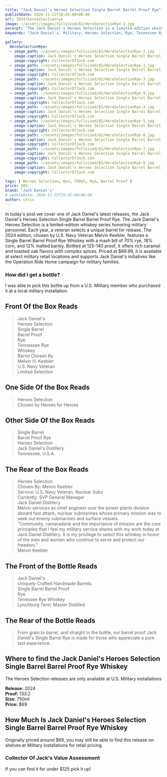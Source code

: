 ```yaml
---
title: "Jack Daniel's Heroes Selection Single Barrel Barrel Proof Rye"
publishDate: 2024-11-22T10:45:00+00:00
url: 2024/heroselectionrye
image: ~/assets/images/fullsized/82/HeroSelectionRye-2.jpg
excerpt: "The Jack Daniel's Heroes Selection is a limited-edition whiskey series honoring military personnel. Each year, a veteran selects a unique barrel for release."
keywords: "Jack Daniel's, Military, Heroes Selection, Rye, Tennessee Rye Whiskey"

gallery:
  HeroSelectionRye:
  - image_path: ~/assets/images/fullsized/82/HeroSelectionRye-2.jpg
    image-caption: Jack Daniel's Heroes Selection Single Barrel Barrel Proof Rye Whiskey Front of Box
    image-copyright: CollectorOfJack.com
  - image_path: ~/assets/images/fullsized/82/HeroSelectionRye-1.jpg
    image-caption: Jack Daniel's Heroes Selection Single Barrel Barrel Proof Rye Whiskey Side of Box
    image-copyright: CollectorOfJack.com
  - image_path: ~/assets/images/fullsized/82/HeroSelectionRye-3.jpg
    image-caption: Jack Daniel's Heroes Selection Single Barrel Barrel Proof Rye Whiskey Side of Box
    image-copyright: CollectorOfJack.com
  - image_path: ~/assets/images/fullsized/82/HeroSelectionRye-9.jpg
    image-caption: Jack Daniel's Heroes Selection Single Barrel Barrel Proof Rye Whiskey Rear of Box
    image-copyright: CollectorOfJack.com
  - image_path: ~/assets/images/fullsized/82/HeroSelectionRye-4.jpg
    image-caption: Jack Daniel's Heroes Selection Single Barrel Barrel Proof Rye Whiskey Front of Bottle
    image-copyright: CollectorOfJack.com
  - image_path: ~/assets/images/fullsized/82/HeroSelectionRye-5.jpg
    image-caption: Jack Daniel's Heroes Selection Single Barrel Barrel Proof Rye Whiskey Front of Bottle second dog tag
    image-copyright: CollectorOfJack.com
  - image_path: ~/assets/images/fullsized/82/HeroSelectionRye-6.jpg
    image-caption: Jack Daniel's Heroes Selection Single Barrel Barrel Proof Rye Whiskey Rear of Bottle
    image-copyright: CollectorOfJack.com
  - image_path: ~/assets/images/fullsized/82/HeroSelectionRye-7.jpg
    image-caption: Jack Daniel's Heroes Selection Single Barrel Barrel Proof Rye Whiskey Rear of Bottle v2
    image-copyright: CollectorOfJack.com
  - image_path: ~/assets/images/fullsized/82/HeroSelectionRye-8.jpg
    image-caption: Jack Daniel's Heroes Selection Single Barrel Barrel Proof Rye Whiskey Bottle Neck
    image-copyright: CollectorOfJack.com

tags: [ Heroes Selection, Box, 750ml, Rye, Barrel Proof ]
price: $89
brand: "Jack Daniel's"
# updateDate: 2024-11-22T10:45:00+00:00
author: chris
---
```

In today's post we cover one of Jack Daniel's latest releases, the Jack Daniel's Heroes Selection Single Barrel Barrel Proof Rye. The Jack Daniel's Heroes Selection is a limited-edition whiskey series honoring military personnel. Each year, a veteran selects a unique barrel for release. The 2024 edition, chosen by U.S. Navy Veteran Melvin Keebler, features a Single Barrel Barrel Proof Rye Whiskey with a mash bill of 70% rye, 18% corn, and 12% malted barley. Bottled at 125-140 proof, it offers rich caramel and toasted oak flavors with complex spices. Priced at $69.99, it is available at select military retail locations and supports Jack Daniel's initiatives like the Operation Ride Home campaign for military families.

### How did I get a bottle?
I was able to pick this bottle up from a U.S. Military member who purchased it at a local military installation.

## Front  Of the Box Reads
> Jack Daniel's  
> Heroes Selection  
> Single Barrel  
> Barrel Proof  
> Rye  
> Tennessee Rye  
> Whiskey  
> Barrel Chosen By  
> Melvin H. Keebler  
> U.S. Navy Veteran  
> Limited Selection  


## One Side Of the Box Reads
> Heroes Selection   
> Chosen by Heroes for Heroes

## Other Side Of the Box Reads
> Single Barrel  
> Barrel Proof Rye  
> Heroes Selection   
> Jack Daniel's Distillery  
> Tennessee, U.S.A.  

## The Rear of the Box Reads
> Heroes Selection  
> Chosen By: Melvin Keebler  
> Service: U.S. Navy Veteran, Nuclear Subs  
> Currently: SVP General Manager  
> Jack Daniel Distillery  
> Melvin services as chief engineer over the power plants division aboard fast attack, nuclear submarines whose primary mission was to seek out enemy submarines and surface vessels.  
> "Community, camaraderie and the importance of mission are the core principles that I feel my military service shares with my work today at Jack Daniel Distillery. It is my privilege to select this whiskey in honor of the men and women who continue to serve and protect our freedom."   
> Melvin Keebler  


## The Front of the Bottle Reads
> Jack Daniel's  
> Uniquely Crafted Handmade Barrels  
> Single Barrel Barrel Proof  
> Rye  
> Tenessee Rye Whiskey  
> Lynchburg Tenn. Master Distilled


## The Rear of the Bottle Reads
> From grain to barrel, and straight to the bottle, our barrel proof Jack Daniel's SIngle Barrel Rye is made for those who appreciate a pure tast experience.

## Where to find the Jack Daniel's Heroes Selection Single Barrel Barrel Proof Rye Whiskey
The Heroes Selection releases are only available at U.S. Military installations

**Release:** 2024  
**Proof:** 133.2  
**Size:** 750ml  
**Price:** $69  


## How Much Is Jack Daniel's Heroes Selection Single Barrel Barrel Proof Rye Whiskey
Originally priced around $69, you may still be able to find this release on shelves at Military installations for retail pricing.
 
### Collector Of Jack's Value Assessment
If you can find it for under $125 pick it up!


